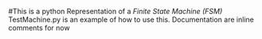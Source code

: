 #This is a python Representation of a _Finite State Machine (FSM)_
TestMachine.py is an example of how to use this. Documentation are inline comments for now
